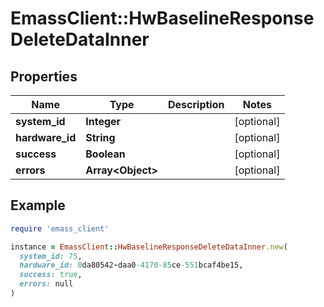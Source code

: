 # EmassClient::HwBaselineResponseDeleteDataInner

## Properties

| Name | Type | Description | Notes |
| ---- | ---- | ----------- | ----- |
| **system_id** | **Integer** |  | [optional] |
| **hardware_id** | **String** |  | [optional] |
| **success** | **Boolean** |  | [optional] |
| **errors** | **Array&lt;Object&gt;** |  | [optional] |

## Example

```ruby
require 'emass_client'

instance = EmassClient::HwBaselineResponseDeleteDataInner.new(
  system_id: 75,
  hardware_id: 0da80542-daa0-4170-85ce-551bcaf4be15,
  success: true,
  errors: null
)
```

